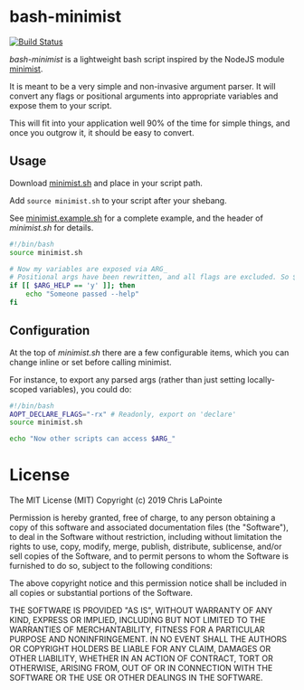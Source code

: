 # bash-minimist

[![Build Status](https://travis-ci.org/zix99/bash-minimist.svg?branch=master)](https://travis-ci.org/zix99/bash-minimist)

*bash-minimist* is a lightweight bash script inspired by the NodeJS module [minimist](https://github.com/substack/minimist).

It is meant to be a very simple and non-invasive argument parser.  It will convert any flags or positional arguments into appropriate variables and expose them to your script.

This will fit into your application well 90% of the time for simple things, and once you outgrow it, it should be easy to convert.

## Usage

Download [minimist.sh](minimist.sh) and place in your script path.

Add `source minimist.sh` to your script after your shebang.

See [minimist.example.sh](minimist.example.sh) for a complete example, and the header of *minimist.sh* for details.

```sh
#!/bin/bash
source minimist.sh

# Now my variables are exposed via ARG_
# Positional args have been rewritten, and all flags are excluded. So $1, $2, $3, etc will only be positional
if [[ $ARG_HELP == 'y' ]]; then
	echo "Someone passed --help"
fi
```

## Configuration

At the top of *minimist.sh* there are a few configurable items, which you can change inline or set before calling minimist.

For instance, to export any parsed args (rather than just setting locally-scoped variables), you could do:

```sh
#!/bin/bash
AOPT_DECLARE_FLAGS="-rx" # Readonly, export on 'declare'
source minimist.sh

echo "Now other scripts can access $ARG_"
```

# License

The MIT License (MIT)
Copyright (c) 2019 Chris LaPointe

Permission is hereby granted, free of charge, to any person obtaining a copy of this software and associated documentation files (the "Software"), to deal in the Software without restriction, including without limitation the rights to use, copy, modify, merge, publish, distribute, sublicense, and/or sell copies of the Software, and to permit persons to whom the Software is furnished to do so, subject to the following conditions:

The above copyright notice and this permission notice shall be included in all copies or substantial portions of the Software.

THE SOFTWARE IS PROVIDED "AS IS", WITHOUT WARRANTY OF ANY KIND, EXPRESS OR IMPLIED, INCLUDING BUT NOT LIMITED TO THE WARRANTIES OF MERCHANTABILITY, FITNESS FOR A PARTICULAR PURPOSE AND NONINFRINGEMENT. IN NO EVENT SHALL THE AUTHORS OR COPYRIGHT HOLDERS BE LIABLE FOR ANY CLAIM, DAMAGES OR OTHER LIABILITY, WHETHER IN AN ACTION OF CONTRACT, TORT OR OTHERWISE, ARISING FROM, OUT OF OR IN CONNECTION WITH THE SOFTWARE OR THE USE OR OTHER DEALINGS IN THE SOFTWARE.
